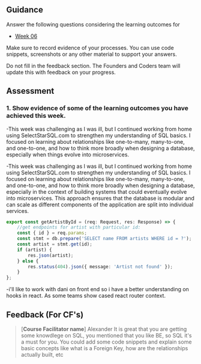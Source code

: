 ## Guidance
Answer the following questions considering the learning outcomes for
- [Week 06](https://learn.foundersandcoders.com/course/syllabus/developer/week06-project04-databases/learning-outcomes/)

Make sure to record evidence of your processes. You can use code snippets, screenshots or any other material to support your answers.

Do not fill in the feedback section. The Founders and Coders team will update this with feedback on your progress.

## Assessment
 ### 1. Show evidence of some of the learning outcomes you have achieved this week.
-This week was challenging as I was ill, but I continued working from home using SelectStarSQL.com to strengthen my understanding of SQL basics. I focused on learning about relationships like one-to-many, many-to-one, and one-to-one, and how to think more broadly when designing a database, especially when things evolve into microservices.

-This week was challenging as I was ill, but I continued working from home using SelectStarSQL.com to strengthen my understanding of SQL basics. I focused on learning about relationships like one-to-many, many-to-one, and one-to-one, and how to think more broadly when designing a database, especially in the context of building systems that could eventually evolve into microservices. This approach ensures that the database is modular and can scale as different components of the application are split into individual services.
```typescript
export const getArtistById = (req: Request, res: Response) => {
	//get endpoints for artist with particular id:
	const { id } = req.params;
	const stmt = db.prepare('SELECT name FROM artists WHERE id = ?');
	const artist = stmt.get(id);
	if (artist) {
		res.json(artist);
	} else {
		res.status(404).json({ message: 'Artist not found' });
	}
};


```
-i'll like to work with dani on front end so i have a better understanding on hooks in react. As some teams show cased react router context. 

## Feedback (For CF's)
> [**Course Facilitator name**]
Alexander
It is great that you are getting some knowdlege on SQL, you mentioned that you like BE, so SQL it's a must for you. You could add some code snippets and explain some basic concepts like what is a Foreign Key, how are the relationships actually built, etc
